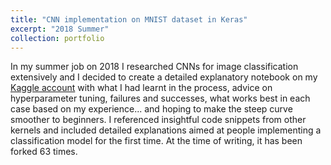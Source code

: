 ```yaml
---
title: "CNN implementation on MNIST dataset in Keras"
excerpt: "2018 Summer"
collection: portfolio
---
```


In my summer job on 2018 I researched CNNs for image classification extensively and I decided to create a detailed explanatory notebook on my [Kaggle account](https://www.kaggle.com/anebzt/mnist-with-cnn-in-keras-detailed-explanation) with what I had learnt in the process, advice on hyperparameter tuning, failures and successes, what works best in each case based on my experience... and hoping to make the steep curve smoother to beginners. I referenced insightful code snippets from other kernels and included detailed explanations aimed at people implementing a classification model for the first time. At the time of writing, it has been forked 63 times. 

